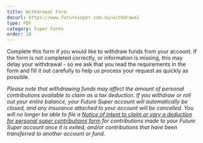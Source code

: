 ```yaml
---
title: Withdrawal Form
docurl: https://www.futuresuper.com.au/withdrawal
type: PDF
category: Super Forms
order: 10
---
```

Complete this form if you would like to withdraw funds from your account.
If the form is not completed correctly, or information is missing, this may delay your withdrawal - so we ask that you read the requirements in the form and fill it out carefully to help us process your request as quickly as possible.

*Please note that withdrawing funds may affect the amount of personal contributions available to claim as a tax deduction. If you withdraw or roll out your entire balance, your Future Super account will automatically be closed, and any insurance attached to your account will be cancelled. You will no longer be able to file a [Notice of intent to claim or vary a deduction for personal super contributions form](https://www.ato.gov.au/Forms/Notice-of-intent-to-claim-or-vary-a-deduction-for-personal-super-contributions/) for contributions made to your Future Super account once it is exited, and/or contributions that have been transferred to another account or fund.*